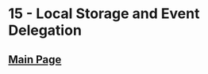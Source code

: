 # 15 - Local Storage and Event Delegation

## <a href='https://github.com/Mugilan-Codes/javascript-30'>Main Page</a>

